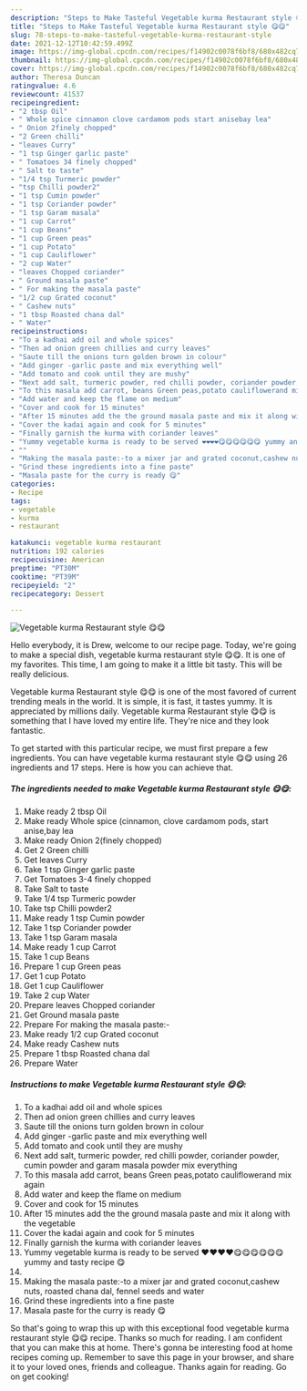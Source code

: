 ```yaml
---
description: "Steps to Make Tasteful Vegetable kurma Restaurant style 😋😋"
title: "Steps to Make Tasteful Vegetable kurma Restaurant style 😋😋"
slug: 78-steps-to-make-tasteful-vegetable-kurma-restaurant-style
date: 2021-12-12T10:42:59.499Z
image: https://img-global.cpcdn.com/recipes/f14902c0078f6bf8/680x482cq70/vegetable-kurma-restaurant-style-😋😋-recipe-main-photo.jpg
thumbnail: https://img-global.cpcdn.com/recipes/f14902c0078f6bf8/680x482cq70/vegetable-kurma-restaurant-style-😋😋-recipe-main-photo.jpg
cover: https://img-global.cpcdn.com/recipes/f14902c0078f6bf8/680x482cq70/vegetable-kurma-restaurant-style-😋😋-recipe-main-photo.jpg
author: Theresa Duncan
ratingvalue: 4.6
reviewcount: 41537
recipeingredient:
- "2 tbsp Oil"
- " Whole spice cinnamon clove cardamom pods start anisebay lea"
- " Onion 2finely chopped"
- "2 Green chilli"
- "leaves Curry"
- "1 tsp Ginger garlic paste"
- " Tomatoes 34 finely chopped"
- " Salt to taste"
- "1/4 tsp Turmeric powder"
- "tsp Chilli powder2"
- "1 tsp Cumin powder"
- "1 tsp Coriander powder"
- "1 tsp Garam masala"
- "1 cup Carrot"
- "1 cup Beans"
- "1 cup Green peas"
- "1 cup Potato"
- "1 cup Cauliflower"
- "2 cup Water"
- "leaves Chopped coriander"
- " Ground masala paste"
- " For making the masala paste"
- "1/2 cup Grated coconut"
- " Cashew nuts"
- "1 tbsp Roasted chana dal"
- " Water"
recipeinstructions:
- "To a kadhai add oil and whole spices"
- "Then ad onion green chillies and curry leaves"
- "Saute till the onions turn golden brown in colour"
- "Add ginger -garlic paste and mix everything well"
- "Add tomato and cook until they are mushy"
- "Next add salt, turmeric powder, red chilli powder, coriander powder, cumin powder and garam masala powder mix everything"
- "To this masala add carrot, beans Green peas,potato cauliflowerand mix again"
- "Add water and keep the flame on medium"
- "Cover and cook for 15 minutes"
- "After 15 minutes add the the ground masala paste and mix it along with the vegetable"
- "Cover the kadai again and cook for 5 minutes"
- "Finally garnish the kurma with coriander leaves"
- "Yummy vegetable kurma is ready to be served ❤️❤️❤️❤️😋😋😋😋😋😋 yummy and tasty recipe 😋"
- ""
- "Making the masala paste:-to a mixer jar and grated coconut,cashew nuts, roasted chana dal, fennel seeds and water"
- "Grind these ingredients into a fine paste"
- "Masala paste for the curry is ready 😋"
categories:
- Recipe
tags:
- vegetable
- kurma
- restaurant

katakunci: vegetable kurma restaurant 
nutrition: 192 calories
recipecuisine: American
preptime: "PT30M"
cooktime: "PT39M"
recipeyield: "2"
recipecategory: Dessert

---
```



![Vegetable kurma Restaurant style 😋😋](https://img-global.cpcdn.com/recipes/f14902c0078f6bf8/680x482cq70/vegetable-kurma-restaurant-style-😋😋-recipe-main-photo.jpg)

Hello everybody, it is Drew, welcome to our recipe page. Today, we're going to make a special dish, vegetable kurma restaurant style 😋😋. It is one of my favorites. This time, I am going to make it a little bit tasty. This will be really delicious.

Vegetable kurma Restaurant style 😋😋 is one of the most favored of current trending meals in the world. It is simple, it is fast, it tastes yummy. It is appreciated by millions daily. Vegetable kurma Restaurant style 😋😋 is something that I have loved my entire life. They're nice and they look fantastic.




To get started with this particular recipe, we must first prepare a few ingredients. You can have vegetable kurma restaurant style 😋😋 using 26 ingredients and 17 steps. Here is how you can achieve that.

<!--inarticleads1-->

##### The ingredients needed to make Vegetable kurma Restaurant style 😋😋:

1. Make ready 2 tbsp Oil
1. Make ready  Whole spice (cinnamon, clove cardamom pods, start anise,bay lea
1. Make ready  Onion 2(finely chopped)
1. Get 2 Green chilli
1. Get leaves Curry
1. Take 1 tsp Ginger garlic paste
1. Get  Tomatoes 3-4 finely chopped
1. Take  Salt to taste
1. Take 1/4 tsp Turmeric powder
1. Take tsp Chilli powder2
1. Make ready 1 tsp Cumin powder
1. Take 1 tsp Coriander powder
1. Take 1 tsp Garam masala
1. Make ready 1 cup Carrot
1. Take 1 cup Beans
1. Prepare 1 cup Green peas
1. Get 1 cup Potato
1. Get 1 cup Cauliflower
1. Take 2 cup Water
1. Prepare leaves Chopped coriander
1. Get  Ground masala paste
1. Prepare  For making the masala paste:-
1. Make ready 1/2 cup Grated coconut
1. Make ready  Cashew nuts
1. Prepare 1 tbsp Roasted chana dal
1. Prepare  Water




<!--inarticleads2-->

##### Instructions to make Vegetable kurma Restaurant style 😋😋:

1. To a kadhai add oil and whole spices
1. Then ad onion green chillies and curry leaves
1. Saute till the onions turn golden brown in colour
1. Add ginger -garlic paste and mix everything well
1. Add tomato and cook until they are mushy
1. Next add salt, turmeric powder, red chilli powder, coriander powder, cumin powder and garam masala powder mix everything
1. To this masala add carrot, beans Green peas,potato cauliflowerand mix again
1. Add water and keep the flame on medium
1. Cover and cook for 15 minutes
1. After 15 minutes add the the ground masala paste and mix it along with the vegetable
1. Cover the kadai again and cook for 5 minutes
1. Finally garnish the kurma with coriander leaves
1. Yummy vegetable kurma is ready to be served ❤️❤️❤️❤️😋😋😋😋😋😋 yummy and tasty recipe 😋
1. 
1. Making the masala paste:-to a mixer jar and grated coconut,cashew nuts, roasted chana dal, fennel seeds and water
1. Grind these ingredients into a fine paste
1. Masala paste for the curry is ready 😋




So that's going to wrap this up with this exceptional food vegetable kurma restaurant style 😋😋 recipe. Thanks so much for reading. I am confident that you can make this at home. There's gonna be interesting food at home recipes coming up. Remember to save this page in your browser, and share it to your loved ones, friends and colleague. Thanks again for reading. Go on get cooking!
